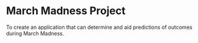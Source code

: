 # March Madness Project
To create an application that can determine and aid predictions of outcomes during March Madness. 
